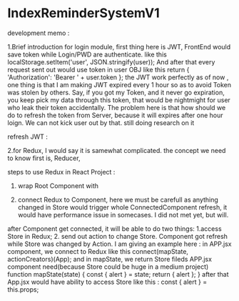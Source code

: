 # IndexReminderSystemV1

development memo : 

1.Brief introduction for login module, first thing here is JWT,  FrontEnd would save token while Login/PWD are authenticate. like this localStorage.setItem('user', JSON.stringify(user)); And after that every request sent out would use token in user OBJ like this return { 'Authorization': 'Bearer ' + user.token };
the JWT work perfectly as of now , one thing is that I am making JWT expired every 1 hour so as to avoid Token was stolen by others. Say, if you got my Token, and it never go expiration, you keep pick my data through this token, that would be nightmight for user who leak their token accidentally.
The problem here is that how should we do to refresh the token from Server, because it will expires after one hour loign. We can not kick user out by that. still doing research on it

refresh JWT : 


2.for Redux, I would say it is samewhat complicated. the concept we need to know first is, Reducer, 

steps to use Redux in React Project : 
1. wrap Root Component with <Provider store={store}>
    
2. connect Redux to Component, here we must be carefull as anything changed in Store would trigger whole ConnectedComponent refresh, it would have performance issue in somecases. I did not met yet, but will.

after Component get connected, it will be able to do two things: 1.access Store in Redux; 2. send out action to change Store.
Component got refresh while Store was changed by Action.
I am giving an example here : 
in APP.jsx component, we connect to Redux like this connect(mapState, actionCreators)(App);
and in mapState, we return Store fileds APP.jsx component need(because Store could be huge in a medium project)
function mapState(state) {
    const { alert } = state;
    return { alert };
}
after that App.jsx would have ability to access Store like this : 
const { alert } = this.props;
